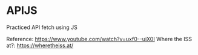 # APIJS


Practiced API fetch using JS

Reference: 
https://www.youtube.com/watch?v=uxf0--uiX0I
Where the ISS at?: https://wheretheiss.at/
